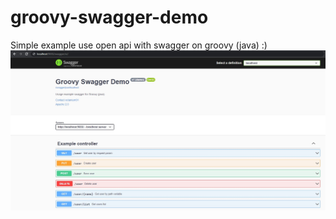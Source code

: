 # groovy-swagger-demo
Simple example use open api with swagger on groovy (java) :)
 <br/>
 <img src="./scr-shot.jpg" width="1690">
 <br/>
 
